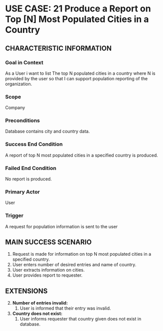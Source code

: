 # USE CASE: 21 Produce a Report on Top [N] Most Populated Cities in a Country

## CHARACTERISTIC INFORMATION

### Goal in Context

As a User i want to list The top N populated cities in a country where N is provided by the user so that I can support population reporting of the organization.

### Scope

Company

### Preconditions

Database contains city and country data.

### Success End Condition

A report of top N most populated cities in a specified country is produced.

### Failed End Condition

No report is produced.

### Primary Actor

User

### Trigger

A request for population information is sent to the user

## MAIN SUCCESS SCENARIO

1. Request is made for information on top N most populated cities in a specified country.
2. User enters number of desired entries and name of country.
3. User extracts information on cities.
4. User provides report to requester.

## EXTENSIONS

2. **Number of entries invalid:**
    1. User is informed that their entry was invalid.
3. **Country does not exist:**
    1. User informs requester that country given does not exist in database.